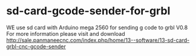 sd-card-gcode-sender-for-grbl
=============================
WE use sd card with Arduino mega 2560 for sending g code to grbl V0.8
For more information please visit and download
http://sale.panmaneecnc.com/index.php/home/13--software/13-sd-card-grbl-cnc-gcode-sender

